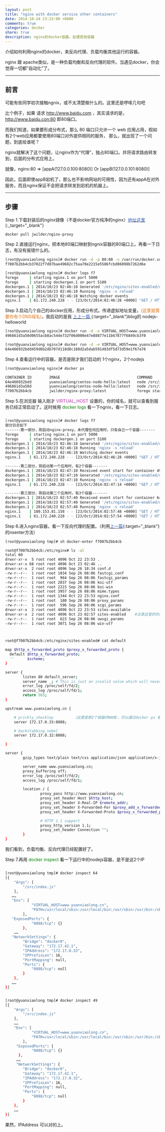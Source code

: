 ```yaml
---
layout: post
title: "nginx with docker service other containers"
date: 2014-10-24 23:23:00 +0800
comments: true
categories: docker
share: true
description: nginx的docker容器，处理其他容器
---
```


介绍如何利用nginx的docker，来反向代理、负载均衡其他运行的容器。

<!--more-->

nginx 跟 apache类似，是一种负载均衡和反向代理的软件。当遇见docker，你会觉得一切都“自动化”了。

---

## 前言

可能有些同学初次接触ngnix，或不太清楚做什么的。这里还是啰嗦几句吧

比个例子，如果 请求 http://www.baidu.com ，其实请求的是，http://www.baidu.con:80 即80端口。

而我们知道，如果要形成分布式，那么 80 端口只允许一个 web 应用占用，假如有2个web应用都要使用80端口对外提供相同的服务，
那么，就出现了一个问题，到底给谁呢？

nginx就解决了这个问题，让nginx作为“代理”，独占80端口。并将请求路由转发到，后面的分布式应用上。

就像，nginx:80  =>  [appA(127.0.0.100:8080)] Or [appB(127.0.0.101:8080)]

因此，后面即使appB宕机了，那么也不影响网站的可用性，因为还有appA在对外服务，而且nginx保证不会把请求转发到宕机的机器上。

---

## 步骤

Step 1.下载封装后的nginx镜像（不是docker官方纯净的nginx）[<font color="#2d58bd">地址这里</font>](https://registry.hub.docker.com/u/jwilder/nginx-proxy/){:_target="_blank"}

``` bash
docker pull jwilder/nginx-proxy
```

Step 2.直接运行nginx，把本地80端口映射到ngnix容器的80端口上。再看一下日志，有没有报错什么的。

```bash
[root@yuanxiaolong nginx]# docker run -d -p 80:80 -v /var/run/docker.sock:/tmp/docker.sock jwilder/nginx-proxy
f7007b2bb4cb37022f7d87bae49682c75aa70e2215e5586fcbd86098b7262d6e

[root@yuanxiaolong nginx]# docker logs f7
forego     | starting nginx.1 on port 5000
forego     | starting dockergen.1 on port 5100
dockergen.1 | 2014/10/23 02:46:18 Generated '/etc/nginx/sites-enabled/default' from 1 containers
dockergen.1 | 2014/10/23 02:46:18 Running 'nginx -s reload'
dockergen.1 | 2014/10/23 02:46:18 Watching docker events
nginx.1    | 61.172.240.228 - - [23/Oct/2014:02:46:28 +0000] "GET / HTTP/1.1" 503 614 "-" "Mozilla/5.0 (Windows NT 6.1; WOW64) AppleWebKit/537.36 (KHTML, like Gecko) Chrome/38.0.2125.104 Safari/537.36"

```

Step 3.启动几个自己的docker应用，形成分布式。传递虚拟地址变量，<font color="#e07115">(这里就需要你有个DNS域名)</font>，我启动的是我
[<font color="#2d58bd"> 上上一篇 </font>](http://blog.yuanxiaolong.cn/blog/2014/10/22/docker-with-nodejs/){:target="_blank"}blog的 nodejs-helloworld

```bash
[root@yuanxiaolong nginx]# docker run -d -e VIRTUAL_HOST=www.yuanxiaolong.cn yuanxiaolong/centos-node-hello
496861d3a50d0655acb8ac544e732f06d000e47e88877e11b67877f6849cb3f0

[root@yuanxiaolong nginx]# docker run -d -e VIRTUAL_HOST=www.yuanxiaolong.cn yuanxiaolong/centos-node-hello
64e466932bdd459d6b2db707d118d8c188d2a5dab591483df5d73d59e1f67a76
```

Step 4.查看运行中的容器，是否是刚才我们启动的 1个nginx，2个nodejs

```bash
[root@yuanxiaolong nginx]# docker ps

CONTAINER ID        IMAGE                                   COMMAND              CREATED              STATUS              PORTS                NAMES
64e466932bdd        yuanxiaolong/centos-node-hello:latest   node /src/index.js   About a minute ago   Up About a minute   8088/tcp             prickly_shockley
496861d3a50d        yuanxiaolong/centos-node-hello:latest   node /src/index.js   11 minutes ago       Up 11 minutes       8088/tcp             backstabbing_nobel  
f7007b2bb4cb        jwilder/nginx-proxy:latest              forego start -r      12 minutes ago       Up 12 minutes       0.0.0.0:80->80/tcp   determined_nobel

```

Step 5.在浏览器 输入刚才 <font color="#b834a9"> VIRTUAL_HOST </font>设置的，你的域名，就可以查看到服务已经正常启动了。这时候用<font color="green"> docker logs </font> 看一下ngnix，看一下日志。

``` bash

[root@yuanxiaolong nginx]# docker logs f7
部分日志如下
-------第一部分，刚启动nginx-proxy，未代理任何应用时，只有自己一个容器-------
forego     | starting nginx.1 on port 5000
forego     | starting dockergen.1 on port 5100
dockergen.1 | 2014/10/23 02:46:18 Generated '/etc/nginx/sites-enabled/default' from 1 containers （这句话）
dockergen.1 | 2014/10/23 02:46:18 Running 'nginx -s reload'
dockergen.1 | 2014/10/23 02:46:18 Watching docker events
nginx.1    | 61.172.240.228 - - [23/Oct/2014:02:46:28 +0000] "GET / HTTP/1.1" 503 614 "-" "Mozilla/5.0 (Windows NT 6.1; WOW64) AppleWebKit/537.36 (KHTML, like Gecko) Chrome/38.0.2125.104 Safari/537.36"

-------第二部分，刚启动第一个应用时，有2个容器-------
dockergen.1 | 2014/10/23 02:47:10 Received event start for container 496861d3a50d        （这句话）
dockergen.1 | 2014/10/23 02:47:10 Generated '/etc/nginx/sites-enabled/default' from 2 containers
dockergen.1 | 2014/10/23 02:47:10 Running 'nginx -s reload'
nginx.1    | 61.172.240.228 - - [23/Oct/2014:02:47:14 +0000] "GET / HTTP/1.1" 200 12 "-" "Mozilla/5.0 (Windows NT 6.1; WOW64) AppleWebKit/537.36 (KHTML, like Gecko) Chrome/38.0.2125.104 Safari/537.36"

-------第三部分，刚启动第二个应用时，有3个容器-------
dockergen.1 | 2014/10/23 02:57:40 Received event start for container 64e466932bdd         （还有这句）
dockergen.1 | 2014/10/23 02:57:40 Generated '/etc/nginx/sites-enabled/default' from 3 containers
dockergen.1 | 2014/10/23 02:57:40 Running 'nginx -s reload'
nginx.1    | 180.153.81.158 - - [23/Oct/2014:02:57:48 +0000] "GET / HTTP/1.1" 200 12 "-" "DNSPod-Monitor/2.0"
nginx.1    | 61.172.240.228 - - [23/Oct/2014:02:57:54 +0000] "GET / HTTP/1.1" 200 12 "-" "Mozilla/5.0 (Windows NT 6.1; WOW64) AppleWebKit/537.36 (KHTML, like Gecko) Chrome/38.0.2125.104 Safari/537.36"

```  

Step 6.进入nginx容器，看一下反向代理的配置。（利用[<font color="#2d58bd">上一篇</font>](http://blog.yuanxiaolong.cn/blog/2014/10/23/how-to-enter-a-running-docker-container/){:target="_blank"}的nsenter方法）

``` bash
[root@yuanxiaolong tmp]# sh docker-enter f7007b2bb4cb

root@f7007b2bb4cb:/etc/nginx# ls -al
total 60
drwxr-xr-x  5 root root 4096 Oct 22 23:53 .
drwxr-xr-x 68 root root 4096 Oct 23 02:46 ..
drwxr-xr-x  2 root root 4096 Sep 26 18:34 conf.d
-rw-r--r--  1 root root 1034 Sep 26 08:06 fastcgi.conf
-rw-r--r--  1 root root  964 Sep 26 08:06 fastcgi_params
-rw-r--r--  1 root root 2837 Sep 26 08:06 koi-utf
-rw-r--r--  1 root root 2223 Sep 26 08:06 koi-win
-rw-r--r--  1 root root 3957 Sep 26 08:06 mime.types
-rw-r--r--  1 root root 1344 Oct 22 23:53 nginx.conf
-rw-r--r--  1 root root  180 Sep 26 08:06 proxy_params
-rw-r--r--  1 root root  596 Sep 26 08:06 scgi_params
drwxr-xr-x  2 root root 4096 Oct 22 23:53 sites-available
drwxr-xr-x  2 root root 4096 Oct 23 02:57 sites-enabled    #注意这里的时间，跟日志里的吻合，应该就是这个文件夹
-rw-r--r--  1 root root  623 Sep 26 08:06 uwsgi_params
-rw-r--r--  1 root root 3071 Sep 26 08:06 win-utf



root@f7007b2bb4cb:/etc/nginx/sites-enabled# cat default

map $http_x_forwarded_proto $proxy_x_forwarded_proto {
  default $http_x_forwarded_proto;
  ''      $scheme;
}

server {
        listen 80 default_server;
        server_name _; # This is just an invalid value which will never trigger on a real hostname.
        error_log /proc/self/fd/2;
        access_log /proc/self/fd/1;
        return 503;
}

upstream www.yuanxiaolong.cn {

    # prickly_shockley         （这里是那2个容器的NAME，可以通过docker ps 看到）
    server 172.17.0.33:8088;

    # backstabbing_nobel
    server 172.17.0.32:8088;

}

server {
        gzip_types text/plain text/css application/json application/x-javascript text/xml application/xml application/xml+rss text/javascript;

        server_name www.yuanxiaolong.cn;
        proxy_buffering off;
        error_log /proc/self/fd/2;
        access_log /proc/self/fd/1;

        location / {
                proxy_pass http://www.yuanxiaolong.cn;
                proxy_set_header Host $http_host;
                proxy_set_header X-Real-IP $remote_addr;
                proxy_set_header X-Forwarded-For $proxy_add_x_forwarded_for;
                proxy_set_header X-Forwarded-Proto $proxy_x_forwarded_proto;

                # HTTP 1.1 support
                proxy_http_version 1.1;
                proxy_set_header Connection "";
        }
}


```

我们看到，负载均衡、反向代理已经配置好了。

Step 7.再用 <font color="green">docker inspect </font>看一下运行中的nodejs容器，是不是这2个IP

``` bash

[root@yuanxiaolong tmp]# docker inspect 64
[{
    "Args": [
        "/src/index.js"
    ],
   ……
   "Env": [
            "VIRTUAL_HOST=www.yuanxiaolong.cn",
            "PATH=/usr/local/sbin:/usr/local/bin:/usr/sbin:/usr/bin:/sbin:/bin"
        ],
   "ExposedPorts": {
            "8088/tcp": {}
        },
    ……
   "NetworkSettings": {
        "Bridge": "docker0",
        "Gateway": "172.17.42.1",
        "IPAddress": "172.17.0.33",
        "IPPrefixLen": 16,
        "PortMapping": null,
        "Ports": {
            "8088/tcp": null
        }
    },
   ……
}]


[root@yuanxiaolong tmp]# docker inspect 49
[{
    "Args": [
        "/src/index.js"
    ],
    ……
    "Env": [
            "VIRTUAL_HOST=www.yuanxiaolong.cn",
            "PATH=/usr/local/sbin:/usr/local/bin:/usr/sbin:/usr/bin:/sbin:/bin"
        ],
     "ExposedPorts": {
            "8088/tcp": {}
      },
     ……
     "NetworkSettings": {
        "Bridge": "docker0",
        "Gateway": "172.17.42.1",
        "IPAddress": "172.17.0.32",
        "IPPrefixLen": 16,
        "PortMapping": null,
        "Ports": {
            "8088/tcp": null
        }
    },
    ……
}]
```

果然，IPAddress 可以对的上。
